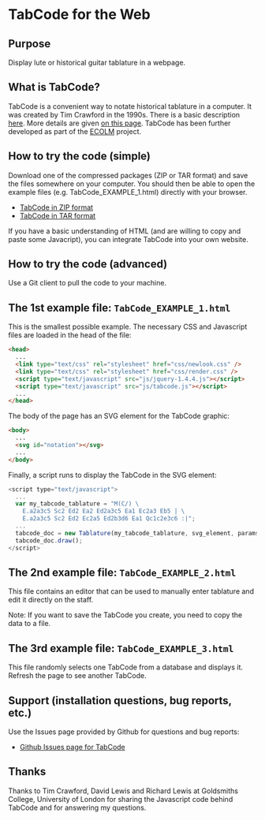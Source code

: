 # TabCode for the Web

## Purpose
Display lute or historical guitar tablature in a webpage.

## What is TabCode?
TabCode is a convenient way to notate historical tablature in a computer. It was created by Tim Crawford in the 1990s. There is a basic description [here]. More details are given [on this page][Reference text 4]. TabCode has been further developed as part of the [ECOLM] project.

## How to try the code (simple)

Download one of the compressed packages (ZIP or TAR format) and save the files somewhere on your computer. You should then be able to open the example files (e.g. TabCode_EXAMPLE_1.html) directly with your browser.

* [TabCode in ZIP format][Reference text 1]
* [TabCode in TAR format][Reference text 2]

If you have a basic understanding of HTML (and are willing to copy and paste some Javacript), you can integrate TabCode into your own website. 

## How to try the code (advanced)

Use a Git client to pull the code to your machine.

## The 1st example file: `TabCode_EXAMPLE_1.html`

This is the smallest possible example. The necessary CSS and Javascript files are loaded in the head of the file:

```html
<head>
  ...
  <link type="text/css" rel="stylesheet" href="css/newlook.css" />
  <link type="text/css" rel="stylesheet" href="css/render.css" />
  <script type="text/javascript" src="js/jquery-1.4.4.js"></script>
  <script type="text/javascript" src="js/tabcode.js"></script>
  ...
</head>
```

The body of the page has an SVG element for the TabCode graphic:

```html
<body>
  ...
  <svg id="notation"></svg>
  ...
</body>
```

Finally, a script runs to display the TabCode in the SVG element:

```javascript
<script type="text/javascript">
  ...
  var my_tabcode_tablature = "M(C/) \
    E.a2a3c5 Sc2 Ed2 Ea2 Ed2a3c5 Ea1 Ec2a3 Eb5 | \
    E.a2a3c5 Sc2 Ed2 Ec2a5 Ed2b3d6 Ea1 Qc1c2e3c6 :|";
  ...
  tabcode_doc = new Tablature(my_tabcode_tablature, svg_element, params);
  tabcode_doc.draw();
</script>
```

## The 2nd example file: `TabCode_EXAMPLE_2.html`

This file contains an editor that can be used to manually enter tablature and edit it directly on the staff. 

Note: If you want to save the TabCode you create, you need to copy the data to a file.

## The 3rd example file: `TabCode_EXAMPLE_3.html`

This file randomly selects one TabCode from a database and displays it. Refresh the page to see another TabCode.

## Support (installation questions, bug reports, etc.)

Use the Issues page provided by Github for questions and bug reports: 

* [Github Issues page for TabCode][Reference text 3]

## Thanks

Thanks to Tim Crawford, David Lewis and Richard Lewis at Goldsmiths College, University of London for sharing the Javascript code behind TabCode and for answering my questions.

[Reference text 1]: https://github.com/garbo999/TabCode/zipball/master
[Reference text 2]: https://github.com/garbo999/TabCode/tarball/master
[Reference text 3]: https://github.com/garbo999/TabCode/issues
[here]: http://www.doc.gold.ac.uk/~mas01tc/web/ttc/TabCode.html
[ECOLM]: http://www.ecolm.org/
[Reference text 4]: http://doc.gold.ac.uk/isms/ecolm/?page=TabCode

